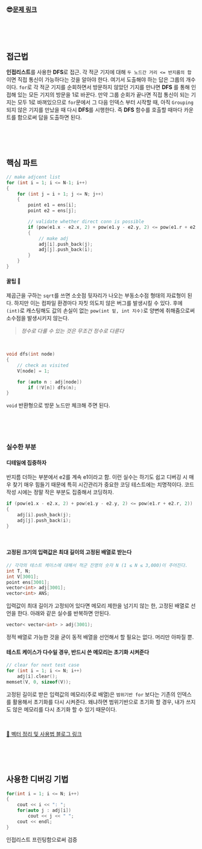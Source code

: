 

### &#128526;[문제 링크](https://www.acmicpc.net/problem/10216)

<br>

<br>

<br>

## 접근법

**인접리스트**를 사용한 **DFS**로 접근. 각 적군 기지에 대해 `두 노드간 거리 <= 반지름의 합` 이면 직접 통신이 가능하다는 것을 알아야 한다. 여기서 도출해야 하는 답은 그룹의 개수이다. `for`로 각 적군 기지를 순회하면서 방문하지 않았던 기지를 만나면 **DFS** 를 통해 인접해 있는 모든 기지의 방문을 1로 바꾼다. 만약 그룹 순회가 끝나면 직접 통신이 되는 기지는 모두 1로 바껴있으므로 `for`문에서 그 다음 인덱스 부터 시작할 때, 아직 `Grouping` 되지 않은 기지를 만났을 때 다시 **DFS**를 시행한다. 즉 **DFS** 함수를 호출할 때마다 카운트를 함으로써 답을 도출하면 된다.

<br>

<br>

<br>

## 핵심 파트

```C++
// make adjcent list
for (int i = 1; i <= N-1; i++)
{
    for (int j = i + 1; j <= N; j++)
    {
        point e1 = ens[i];
        point e2 = ens[j];

        // validate whether direct conn is possible
        if (pow(e1.x - e2.x, 2) + pow(e1.y - e2.y, 2) <= pow(e1.r + e2.r, 2))
        {
            // make adj
            adj[i].push_back(j);
            adj[j].push_back(i);
        }
    }
}
```

#### 꿀팁 &#128273;

제곱근을 구하는 `sqrt`를 쓰면 소숫점 뒷자리가 나오는 부동소수점 형태의 자료형이 된다. 하지만 이는 컴파일 환경마다 자칫 의도치 않은 버그를 발생시킬 수 있다. 후에 `(int)`로 캐스팅해도 값의 손실이 없는  `pow(int 밑, int 지수)`로 양변에 취해줌으로써 소수점을 발생시키지 않는다.

> *정수로 다룰 수 있는 것은 무조건 정수로 다룬다*

<br>

```c++
void dfs(int node)
{	
	// check as visited
	V[node] = 1;

	for (auto n : adj[node])
		if (!V[n]) dfs(n);
}
```

`void` 반환형으로 방문 노드만 체크해 주면 된다.

<br>

<br>

<br>

### 실수한 부분

#### 디테일에 집중하자

반지름 더하는 부분에서 e2를 계속 e1이라고 함. 이런 실수는 하기도 쉽고 디버깅 시 매우 찾기 매우 힘들기 때문에 특히 시간관리가 중요한 코딩 테스트에는 치명적이다. 코드 작성 시에는 정말 작은 부분도 집중해서 코딩하자.

```c++
if (pow(e1.x - e2.x, 2) + pow(e1.y - e2.y, 2) <= pow(e1.r + e2.r, 2))
{
    adj[i].push_back(j);
    adj[j].push_back(i);
}
```

<br>

#### 고정된 크기의 입력값은 최대 길이의 고정된 배열로 받는다

```c++
// 각각의 테스트 케이스에 대해서 적군 진영의 숫자 N (1 ≤ N ≤ 3,000)이 주어진다.
int T, N;
int V[3001];
point ens[3001];
vector<int> adj[3001];
vector<int> ANS;
```

입력값이 최대 길이가 고정되어 있다면 메모리 제한을 넘기지 않는 한, 고정된 배열로 선언을 한다. 아래와 같은 실수를 반복하면 안된다.

```c++
vector< vector<int> > adj(3001);
```

정적 배열로 가능한 것을 굳이 동적 배열을 선언해서 할 필요는 없다. 머리만 아파질 뿐.
<br>

#### 테스트 케이스가 다수일 경우, 반드시 쓴 메모리는 초기화 시켜준다

```c++
// clear for next test case
for (int i = 1; i <= N; i++)
	adj[i].clear();
memset(V, 0, sizeof(V));
```

고정된 길이로 받은 입력값의 메모리(주로 배열)은 `범위기반 for` 보다는 기존의 인덱스를 활용해서 초기화를 다시 시켜준다. 왜냐하면 범위기반으로 초기화 할 경우, 내가 쓰지도 않은 메모리를 다시 초기화 할 수 있기 때문이다.

<br>

[&#128215; 벡터 정리 및 사용법 블로그 링크](https://blockdmask.tistory.com/70)

<br>

<br>

<br>

## 사용한 디버깅 기법

```c++
for(int i = 1; i <= N; i++)
{	
    cout << i << ": ";
    for(auto j : adj[i])
        cout << j << " ";
    cout << endl;
}
```

인접리스트 프린팅함으로써 검증

<br>

<br>

<br>